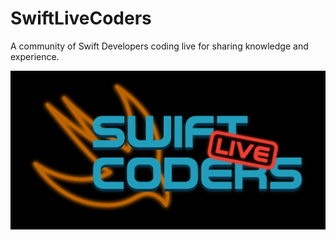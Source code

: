 # SwiftLiveCoders
A community of Swift Developers coding live for sharing knowledge and experience.

![Swift Live Coders](https://github.com/SwiftLiveCoders/.github/blob/main/SLC-logo-rectangle-1024.png)

